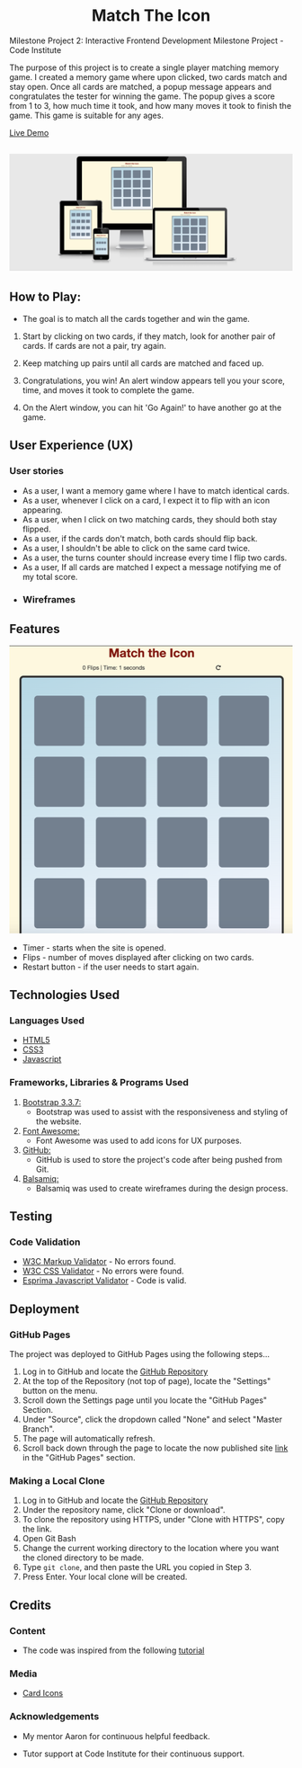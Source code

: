 <h1 align="center">Match The Icon</h1>

Milestone Project 2: Interactive Frontend Development Milestone Project  - Code Institute

The purpose of this project is to create a single player matching memory game. I created a memory game where upon clicked, two cards match and stay open. Once all cards are matched, a popup message appears and congratulates the tester for winning the game. The popup gives a score from 1 to 3, how much time it took, and how many moves it took to finish the game. This game is suitable for any ages. 

[Live Demo](https://birchm93.github.io/Project2/)

<h2 align="center"><img src="documentation/screenshots/Responsive.png"></h2>

## How to Play:

* The goal is to match all the cards together and win the game.

1. Start by clicking on two cards, if they match, look for another pair of cards. If cards are not a pair, try again.

2. Keep matching up pairs until all cards are matched and faced up. 

3. Congratulations, you win! An alert window appears tell you your score, time, and moves it took to complete the game. 

4. On the Alert window, you can hit 'Go Again!' to have another go at the game.

## User Experience (UX)

### User stories
-   As a user, I want a memory game where I have to match identical cards.
-   As a user, whenever I click on a card, I expect it to flip with an icon appearing.
-   As a user, when I click on two matching cards, they should both stay flipped.
-   As a user, if the cards don't match, both cards should flip back.
-   As a user, I shouldn't be able to click on the same card twice.
-   As a user, the turns counter should increase every time I flip two cards.
-   As a user, If all cards are matched I expect a message notifying me of my total score.

*   ### Wireframes

## Features

<img src = "documentation/screenshots/UserInterface.png">

-   Timer - starts when the site is opened.
-   Flips - number of moves displayed after clicking on two cards.
-   Restart button - if the user needs to start again.
## Technologies Used

### Languages Used

-   [HTML5](https://en.wikipedia.org/wiki/HTML5)
-   [CSS3](https://en.wikipedia.org/wiki/Cascading_Style_Sheets)
-   [Javascript](https://en.wikipedia.org/wiki/JavaScript)

### Frameworks, Libraries & Programs Used

1. [Bootstrap 3.3.7:](https://getbootstrap.com/docs/3.3/getting-started/)
    - Bootstrap was used to assist with the responsiveness and styling of the website.
1. [Font Awesome:](https://fontawesome.com/icons?d=gallery)
    - Font Awesome was used to add icons for UX purposes.
1. [GitHub:](https://github.com/)
    - GitHub is used to store the project's code after being pushed from Git.
1. [Balsamiq:](https://balsamiq.com/)
    - Balsamiq was used to create wireframes during the design process.

## Testing

### Code Validation
-   [W3C Markup Validator](https://validator.w3.org/) - No errors found.
-   [W3C CSS Validator](https://jigsaw.w3.org/css-validator/#validate_by_input) - No errors were found.
-   [Esprima Javascript Validator](https://esprima.org/demo/validate.html) - Code is valid.

## Deployment

### GitHub Pages

The project was deployed to GitHub Pages using the following steps...

1. Log in to GitHub and locate the [GitHub Repository](https://github.com/BirchM93/Project2)
2. At the top of the Repository (not top of page), locate the "Settings" button on the menu.
3. Scroll down the Settings page until you locate the "GitHub Pages" Section.
4. Under "Source", click the dropdown called "None" and select "Master Branch".
5. The page will automatically refresh.
6. Scroll back down through the page to locate the now published site [link](https://birchm93.github.io/Project2/) in the "GitHub Pages" section.

### Making a Local Clone

1. Log in to GitHub and locate the [GitHub Repository](https://github.com/BirchM93/Project2)
2. Under the repository name, click "Clone or download".
3. To clone the repository using HTTPS, under "Clone with HTTPS", copy the link.
4. Open Git Bash
5. Change the current working directory to the location where you want the cloned directory to be made.
6. Type `git clone`, and then paste the URL you copied in Step 3.
7. Press Enter. Your local clone will be created.

## Credits

### Content

-   The code was inspired from the following [tutorial](https://www.youtube.com/watch?v=Nik1E9HdrsI)

### Media

-   [Card Icons](https://fontawesome.com/icons?d=gallery)

### Acknowledgements

-   My mentor Aaron for continuous helpful feedback.

-   Tutor support at Code Institute for their continuous support.
